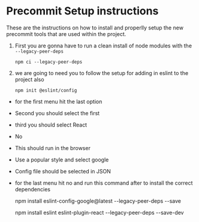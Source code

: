# Precommit Setup instructions

These are the instructions on how to install and properlly setup the new precommit tools that are used within the project.

1.  First you are gonna have to run a clean install of node modules with the `--legacy-peer-deps`

        npm ci --legacy-peer-deps

2.  we are going to need you to follow the setup for adding in eslint to the project also

        npm init @eslint/config

- for the first menu hit the last option
- Second you should select the first
- third you should select React
- No
- This should run in the browser
- Use a popular style and select google
- Config file should be selected in JSON
- for the last menu hit no and run this command after to install the correct dependencies

  npm install eslint-config-google@latest --legacy-peer-deps --save

  npm install eslint eslint-plugin-react --legacy-peer-deps --save-dev
